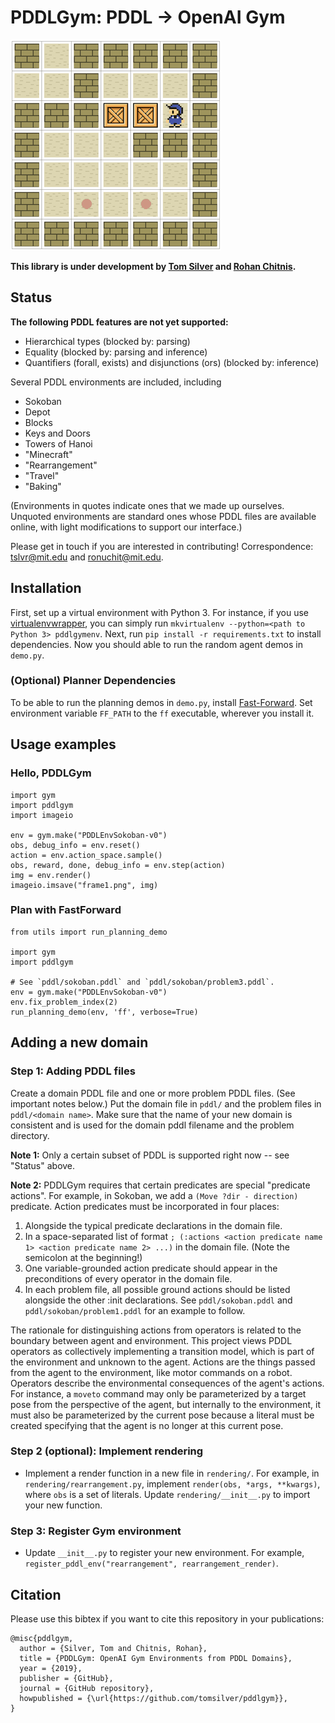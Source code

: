# PDDLGym: PDDL &rarr; OpenAI Gym

![Sokoban example](images/sokoban_example.gif?raw=true "Sokoban example")

**This library is under development by [Tom Silver](http://web.mit.edu/tslvr/www/) and [Rohan Chitnis](https://rohanchitnis.com/).**

## Status

**The following PDDL features are not yet supported:**
- Hierarchical types (blocked by: parsing)
- Equality (blocked by: parsing and inference)
- Quantifiers (forall, exists) and disjunctions (ors) (blocked by: inference)

Several PDDL environments are included, including
- Sokoban
- Depot
- Blocks
- Keys and Doors
- Towers of Hanoi
- "Minecraft"
- "Rearrangement"
- "Travel"
- "Baking"

(Environments in quotes indicate ones that we made up ourselves. Unquoted environments are standard ones whose PDDL files are available online, with light modifications to support our interface.)

Please get in touch if you are interested in contributing! Correspondence: <tslvr@mit.edu> and <ronuchit@mit.edu>.

## Installation

First, set up a virtual environment with Python 3. For instance, if you use [virtualenvwrapper](https://virtualenvwrapper.readthedocs.io/en/latest/), you can simply run `mkvirtualenv --python=<path to Python 3> pddlgymenv`. Next, run `pip install -r requirements.txt` to install dependencies. Now you should able to run the random agent demos in `demo.py`.

### (Optional) Planner Dependencies
To be able to run the planning demos in `demo.py`, install [Fast-Forward](https://fai.cs.uni-saarland.de/hoffmann/ff.html). Set environment variable `FF_PATH` to the `ff` executable, wherever you install it.

## Usage examples

### Hello, PDDLGym
```
import gym
import pddlgym
import imageio

env = gym.make("PDDLEnvSokoban-v0")
obs, debug_info = env.reset()
action = env.action_space.sample()
obs, reward, done, debug_info = env.step(action)
img = env.render()
imageio.imsave("frame1.png", img)
```

### Plan with FastForward
```
from utils import run_planning_demo

import gym
import pddlgym

# See `pddl/sokoban.pddl` and `pddl/sokoban/problem3.pddl`.
env = gym.make("PDDLEnvSokoban-v0")
env.fix_problem_index(2)
run_planning_demo(env, 'ff', verbose=True)
```

## Adding a new domain

### Step 1: Adding PDDL files
Create a domain PDDL file and one or more problem PDDL files. (See important notes below.) Put the domain file in `pddl/` and the problem files in `pddl/<domain name>`. Make sure that the name of your new domain is consistent and is used for the domain pddl filename and the problem directory.

**Note 1:** Only a certain subset of PDDL is supported right now -- see "Status" above.

**Note 2:** PDDLGym requires that certain predicates are special "predicate actions". For example, in Sokoban, we add a `(Move ?dir - direction)` predicate. Action predicates must be incorporated in four places:
1. Alongside the typical predicate declarations in the domain file.
2. In a space-separated list of format `; (:actions <action predicate name 1> <action predicate name 2> ...)` in the domain file. (Note the semicolon at the beginning!)
3. One variable-grounded action predicate should appear in the preconditions of every operator in the domain file.
4. In each problem file, all possible ground actions should be listed alongside the other :init declarations.
See `pddl/sokoban.pddl` and `pddl/sokoban/problem1.pddl` for an example to follow.

The rationale for distinguishing actions from operators is related to the boundary between agent and environment. This project views PDDL operators as collectively implementing a transition model, which is part of the environment and unknown to the agent. Actions are the things passed from the agent to the environment, like motor commands on a robot. Operators describe the environmental consequences of the agent's actions. For instance, a `moveto` command may only be parameterized by a target pose from the perspective of the agent, but internally to the environment, it must also be parameterized by the current pose because a literal must be created specifying that the agent is no longer at this current pose.

### Step 2 (optional): Implement rendering
* Implement a render function in a new file in `rendering/`. For example, in `rendering/rearrangement.py`, implement `render(obs, *args, **kwargs)`, where `obs` is a set of literals. Update `rendering/__init__.py` to import your new function.

### Step 3: Register Gym environment
* Update `__init__.py` to register your new environment. For example, `register_pddl_env("rearrangement", rearrangement_render)`.

## Citation

Please use this bibtex if you want to cite this repository in your publications:
```
@misc{pddlgym,
  author = {Silver, Tom and Chitnis, Rohan},
  title = {PDDLGym: OpenAI Gym Environments from PDDL Domains},
  year = {2019},
  publisher = {GitHub},
  journal = {GitHub repository},
  howpublished = {\url{https://github.com/tomsilver/pddlgym}},
}
```
